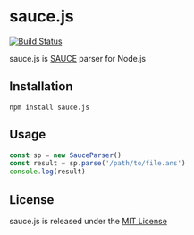 # sauce.js

[![Build Status](https://travis-ci.com/nrlquaker/sauce.js.svg?branch=master)](https://travis-ci.com/nrlquaker/sauce.js)

sauce.js is [SAUCE](http://www.acid.org/info/sauce/sauce.htm) parser for Node.js

## Installation
`npm install sauce.js`

## Usage

```typescript
const sp = new SauceParser()
const result = sp.parse('/path/to/file.ans')
console.log(result)
```

## License

sauce.js is released under the [MIT License](https://github.com/nrlquaker/sauce.js/blob/master/LICENSE)
